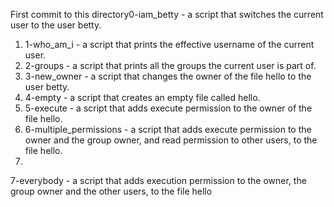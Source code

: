 First commit to this directory0-iam_betty - a script that switches the current user to the user betty.
1. 1-who_am_i - a script that prints the effective username of the current user.
2. 2-groups - a script that prints all the groups the current user is part of.
3. 3-new_owner - a script that changes the owner of the file hello to the user betty.
4. 4-empty - a script that creates an empty file called hello.
5. 5-execute - a script that adds execute permission to the owner of the file hello.
6. 6-multiple_permissions - a script that adds execute permission to the owner and the group owner, and read permission to other users, to the file hello.
7. 
7-everybody - a script that adds execution permission to the owner, the group owner and the other users, to the file hello
